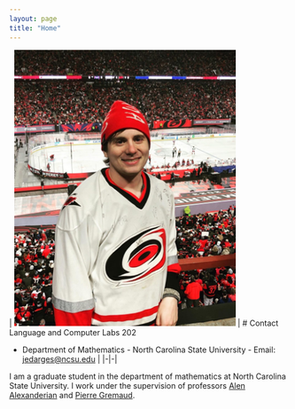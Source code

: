 ```yaml
---
layout: page
title: "Home"
---
```


| <img src="assets/FGCS7881-1233x1536.jpg" alt="pic" width="400"/> | # Contact  Language and Computer Labs 202 
- Department of Mathematics - North Carolina State University - Email: jedarges@ncsu.edu |
|-|-|


 I am a graduate student in the department of mathematics at North Carolina State University. I work under the supervision of professors [Alen Alexanderian](https://aalexan3.math.ncsu.edu/) and [Pierre Gremaud](https://gremaud.wordpress.ncsu.edu/).

